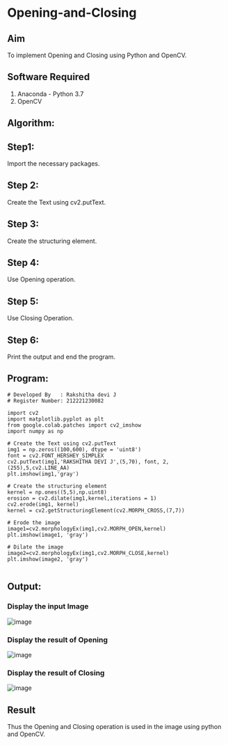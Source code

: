 # Opening-and-Closing

## Aim
To implement Opening and Closing using Python and OpenCV.

## Software Required
1. Anaconda - Python 3.7
2. OpenCV
## Algorithm:
## Step1:
Import the necessary packages.

## Step 2:
Create the Text using cv2.putText.

## Step 3:
Create the structuring element.

## Step 4:
Use Opening operation.

## Step 5:
Use Closing Operation.

## Step 6:
Print the output and end the program.

 
## Program:
```
# Developed By   : Rakshitha devi J
# Register Number: 212221230082

import cv2
import matplotlib.pyplot as plt 
from google.colab.patches import cv2_imshow
import numpy as np

# Create the Text using cv2.putText
img1 = np.zeros((100,600), dtype = 'uint8')
font = cv2.FONT_HERSHEY_SIMPLEX
cv2.putText(img1,'RAKSHITHA DEVI J',(5,70), font, 2,(255),5,cv2.LINE_AA)
plt.imshow(img1,'gray')

# Create the structuring element
kernel = np.ones((5,5),np.uint8)
erosion = cv2.dilate(img1,kernel,iterations = 1)
cv2.erode(img1, kernel)
kernel = cv2.getStructuringElement(cv2.MORPH_CROSS,(7,7))

# Erode the image
image1=cv2.morphologyEx(img1,cv2.MORPH_OPEN,kernel)
plt.imshow(image1, 'gray')

# Dilate the image
image2=cv2.morphologyEx(img1,cv2.MORPH_CLOSE,kernel)
plt.imshow(image2, 'gray')


```
## Output:

### Display the input Image
![image](https://github.com/Rakshithadevi/Opening-and-Closing/assets/94165326/4c9f5dac-ea07-4831-9376-fae9a5f28f5c)
### Display the result of Opening
![image](https://github.com/Rakshithadevi/Opening-and-Closing/assets/94165326/f6828447-e1f3-4757-802f-7f3e16760f84)
### Display the result of Closing
![image](https://github.com/Rakshithadevi/Opening-and-Closing/assets/94165326/c9ea4bec-a19e-4803-bba7-59d0bc1659a6)
## Result
Thus the Opening and Closing operation is used in the image using python and OpenCV.
